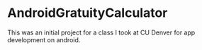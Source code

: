 # AndroidGratuityCalculator

This was an initial project for a class I took at CU Denver for app development on android. 
